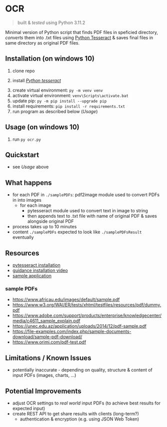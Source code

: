 # OCR
> built & *tested* using Python 3.11.2

Minimal version of Python script that finds PDF files in speficied directory, *converts* them into .txt files using [Python Tesseract](https://github.com/madmaze/pytesseract) & saves final files in same directory as original PDF files.

## Installation (on windows 10<!--; tested manually-->)
1. clone repo
<!-- 2. enter repo folder: `cd squareMaker` -->
2. install [*Python tesseract*](https://github.com/madmaze/pytesseract#installation)
<!-- 3. install [*pdf2image module*](https://github.com/Belval/pdf2image#how-to-install) -->
3. create virtual environment: `py -m venv venv`
4. activate virtual environment: `venv\Scripts\activate.bat`
5. update pip: `py -m pip install --upgrade pip`
6. install requirements: `pip install -r requirements.txt`
7. run program as described below (*Usage*)

## Usage (on windows 10<!--; tested manually-->)
1. run `py ocr.py`
<!-- 2. follow instructions & prompts from program -->

## Quickstart
- see *Usage* above

## What happens
- for each PDF in `./samplePDFs`: pdf2image module used to convert PDFs in into images
  - for each image
    - pytesseract module used to convert text in image to string
    - then appends text to .txt file with name of original PDF & saves alongside original PDF
- process takes up to 10 minutes
- content `./samplePDFs` expected to look like `./samplePDFsResult` eventually

## Resources
- [pytesseract installation](https://github.com/madmaze/pytesseract#installation)
- [guidance installation video](https://youtu.be/PY_N1XdFp4w?t=54)
- [sample application](https://stackoverflow.com/a/66996324)

### sample PDFs
- https://www.africau.edu/images/default/sample.pdf
- https://www.w3.org/WAI/ER/tests/xhtml/testfiles/resources/pdf/dummy.pdf
- https://www.adobe.com/support/products/enterprise/knowledgecenter/media/c4611_sample_explain.pdf
- https://unec.edu.az/application/uploads/2014/12/pdf-sample.pdf
- https://file-examples.com/index.php/sample-documents-download/sample-pdf-download/
- https://www.orimi.com/pdf-test.pdf

## Limitations / Known Issues
- potentially inaccurate - depending on quality, structure & content of input PDFs (images, charts, ...)

## Potential Improvements
- adjust OCR settings to *real world* input PDFs (to achieve best results for expected input)
- create REST API to get share results with clients (long-term?)
  - authentication & encryption (e.g. using JSON Web Token)